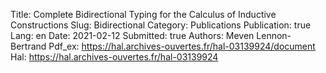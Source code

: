 Title: Complete Bidirectional Typing for the Calculus of Inductive Constructions 
Slug: Bidirectional
Category: Publications
Publication: true
Lang: en
Date: 2021-02-12
Submitted: true
Authors: Meven Lennon-Bertrand
Pdf_ex: https://hal.archives-ouvertes.fr/hal-03139924/document
Hal: https://hal.archives-ouvertes.fr/hal-03139924